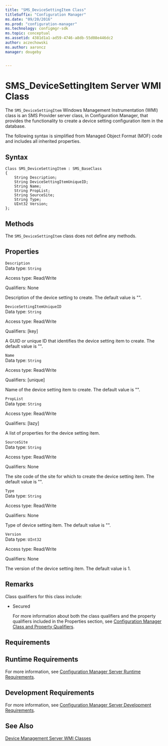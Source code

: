 ```yaml
---
title: "SMS_DeviceSettingItem Class"
titleSuffix: "Configuration Manager"
ms.date: "09/20/2016"
ms.prod: "configuration-manager"
ms.technology: configmgr-sdk
ms.topic: conceptual
ms.assetid: 4381d1a1-ad59-4746-a8db-55d08e446dc2
author: aczechowski
ms.author: aaroncz
manager: dougeby


---
```

# SMS_DeviceSettingItem Server WMI Class
The `SMS_DeviceSettingItem` Windows Management Instrumentation (WMI) class is an SMS Provider server class, in Configuration Manager, that provides the functionality to create a device setting configuration item in the database.  

 The following syntax is simplified from Managed Object Format (MOF) code and includes all inherited properties.  

## Syntax  

```  
Class SMS_DeviceSettingItem : SMS_BaseClass  
{  
    String Description;  
    String DeviceSettingItemUniqueID;  
    String Name;  
    String PropList;  
    String SourceSite;  
    String Type;  
    UInt32 Version;  
};  
```  

## Methods  
 The `SMS_DeviceSettingItem` class does not define any methods.  

## Properties  
 `Description`  
 Data type: `String`  

 Access type: Read/Write  

 Qualifiers: None  

 Description of the device setting to create. The default value is "".  

 `DeviceSettingItemUniqueID`  
 Data type: `String`  

 Access type: Read/Write  

 Qualifiers: [key]  

 A GUID or unique ID that identifies the device setting item to create. The default value is "".  

 `Name`  
 Data type: `String`  

 Access type: Read/Write  

 Qualifiers: [unique]  

 Name of the device setting item to create. The default value is "".  

 `PropList`  
 Data type: `String`  

 Access type: Read/Write  

 Qualifiers: [lazy]  

 A list of properties for the device setting item.  

 `SourceSite`  
 Data type: `String`  

 Access type: Read/Write  

 Qualifiers: None  

 The site code of the site for which to create the device setting item. The default value is "".  

 `Type`  
 Data type: `String`  

 Access type: Read/Write  

 Qualifiers: None  

 Type of device setting item. The default value is "".  

 `Version`  
 Data type: `UInt32`  

 Access type: Read/Write  

 Qualifiers: None  

 The version of the device setting item. The default value is 1.  

## Remarks  
 Class qualifiers for this class include:  

- Secured  

  For more information about both the class qualifiers and the property qualifiers included in the Properties section, see [Configuration Manager Class and Property Qualifiers](../../../develop/reference/misc/class-and-property-qualifiers.md).  

## Requirements  

## Runtime Requirements  
 For more information, see [Configuration Manager Server Runtime Requirements](../../../develop/core/reqs/server-runtime-requirements.md).  

## Development Requirements  
 For more information, see [Configuration Manager Server Development Requirements](../../../develop/core/reqs/server-development-requirements.md).  

## See Also  
 [Device Management Server WMI Classes](../../../develop/reference/mdm/device-management-server-wmi-classes.md)

